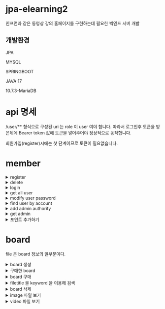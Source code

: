 # jpa-elearning2
 

인프런과 같은 동영상 강의 홈페이지를 구현하는데 필요한 벡엔드 서버 개발
 
 ## 개발환경
 JPA
 
 MYSQL
 
 SPRINGBOOT 
 
 JAVA 17
 
 10.7.3-MariaDB
 
 # api 명세
 

  /user/** 형식으로 구성된 uri 는 role 이 user 여야 합니다. 따라서 로그인후 토큰을 받은뒤에 Bearer token 값에
토큰을 넣어주어야 정상적으로 동작합니다.

 회원가입(register)시에는 첫 단계이므로 토큰이 필요없습니다.
 
 # member  

 <details markdown="1">
<summary> register</summary>
 

 ## /register

![image](https://user-images.githubusercontent.com/42957005/217699539-c8b66b27-3af6-44fa-b718-7e65a640857c.png) 
</details>


 <details markdown="1">
<summary> delete</summary>
 

 ## /user/delete/{account}

 ![화면 캡처 2023-01-30 205125](https://user-images.githubusercontent.com/42957005/215470082-f5961d1e-a361-4d6a-95d7-c0dedaf0fdbc.png)
 
</details>

 

 <details markdown="1">
<summary> login</summary>
RequestBody  
 
      String account;

      String password;

      
    
 ## /login

![image](https://user-images.githubusercontent.com/42957005/215474246-5ec1e7ba-4214-43d9-a50f-04b598bdbff3.png) 
</details>



 <details markdown="1">
<summary> get all user</summary> 
 ## /user/getusers

![image](https://user-images.githubusercontent.com/42957005/215474807-a7fa38c8-7ec6-49cc-b9f9-12b05bf8e5ad.png)
</details>








 <details markdown="1">
<summary>modify user password</summary>
 

 ## /user/modify/{account}
request parameter : string password 
 
![image](https://user-images.githubusercontent.com/42957005/215475607-c8cace69-a747-454c-a7c6-549f5293060f.png)
![image](https://user-images.githubusercontent.com/42957005/215475390-2a10c67d-ef19-4c88-b231-4675d660311a.png)

</details>







 <details markdown="1">
<summary>find user by account</summary>
 

 ## /user/get
  RequestParam String account
![image](https://user-images.githubusercontent.com/42957005/221413882-38835e3b-7dbe-46f1-8b99-a8e705dcdfcb.png)
</details>
 





 <details markdown="1">
<summary>add admin authority</summary>
 

 ## /user/toadmin
  RequestParam String email
![image](https://user-images.githubusercontent.com/42957005/221413853-6a6772f1-84a4-4aee-80f1-d865cef93f8e.png)
</details>
 



 <details markdown="1">
<summary>get admin </summary>
 

 ## /user/admin/get
  RequestParam : String account
![image](https://user-images.githubusercontent.com/42957005/221413809-998f7fe1-3efe-4a9a-9eb4-d698c3cff0a1.png)
</details>




 <details markdown="1">
<summary> 포인트 추가하기 </summary>
 
![image](https://user-images.githubusercontent.com/42957005/221413725-127f4593-bde5-4b90-b8de-b3f679b823c7.png)
</details>




# board
file 은 board 정보의 일부분이다.

 <details markdown="1">
<summary> board 생성 </summary>
 
### post 방식
##  /user/save/file
  
     RequestBody  
      String text;

      String description;

      String filepath;
       Long price;

   
    
</details>

 


 <details markdown="1">
<summary> 구매한 board </summary>
 
### get 방식
## /user/boughtfiles
RequestParam String email
(사용자의 이메일) 
 
</details>


 <details markdown="1">
<summary> board 구매 </summary>
 
### post 방식
##  /user/buy/board
  
     @RequestBody  
     
     
      String email;
      String filetext;

만약 사용자의 돈이 부족하면 board 구매할수 없다
    
</details>





 <details markdown="1">
<summary> filetitle 을 keyword 을 이용해 검색 </summary>
 
### get 방식
##  /user/searchfiles
  
     @RequestParam  
   
      String searchkeyword 
   

     
</details>



 <details markdown="1">
<summary>board 삭제 </summary>
 
### delete 방식
##  /user/deleteboard
  
     @RequestParam  
   
      String title 
    
</details>





 <details markdown="1">
<summary>image 파일 보기 </summary>
 
### get 방식
##  /user/fileimg
  
     @RequestParam  
   
      String title 
      String filename
    
</details>




 <details markdown="1">
<summary>video 파일 보기 </summary>
 
### get 방식
##  /user/filevid
  
     @RequestParam  
   
      String title 
      String filename
    
</details>

